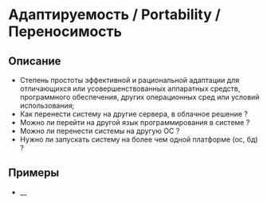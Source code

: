 # Адаптируемость / Portability / Переносимость
## Описание
- Степень простоты эффективной и рациональной адаптации для отличающихся или усовершенствованных аппаратных средств, программного обеспечения, других операционных сред или условий использования;
- Как перенести систему на другие сервера, в облачное решение ?
- Можно ли перейти на другой язык программирования в системе ?
- Можно ли перенести системы на другую ОС ?
- Нужно ли запускать систему на более чем одной платформе (ос, бд) ?
## Примеры
- __